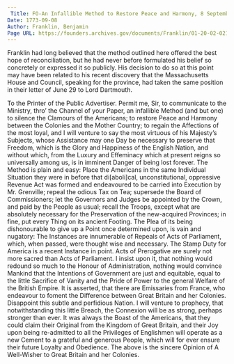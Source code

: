 ```yaml
---
 Title: FO-An Infallible Method to Restore Peace and Harmony, 8 September 1773
Date: 1773-09-08
Author: Franklin, Benjamin
Page URL: https://founders.archives.gov/documents/Franklin/01-20-02-0212
---
```


Franklin had long believed that the method outlined here offered the best hope of reconciliation, but he had never before formulated his belief so concretely or expressed it so publicly. His decision to do so at this point may have been related to his recent discovery that the Massachusetts House and Council, speaking for the province, had taken the same position in their letter of June 29 to Lord Dartmouth.
 
To the Printer of the Public Advertiser.
Permit me, Sir, to communicate to the Ministry, thro’ the Channel of your Paper, an infallible Method (and but one) to silence the Clamours of the Americans; to restore Peace and Harmony between the Colonies and the Mother Country; to regain the Affections of the most loyal, and I will venture to say the most virtuous of his Majesty’s Subjects, whose Assistance may one Day be necessary to preserve that Freedom, which is the Glory and Happiness of the English Nation, and without which, from the Luxury and Effeminacy which at present reigns so universally among us, is in imminent Danger of being lost forever. The Method is plain and easy: Place the Americans in the same Individual Situation they were in before that di[aboli]cal, unconstitutional, oppressive Revenue Act was formed and endeavoured to be carried into Execution by Mr. Grenville; repeal the odious Tax on Tea; supersede the Board of Commissioners; let the Governors and Judges be appointed by the Crown, and paid by the People as usual; recall the Troops, except what are absolutely necessary for the Preservation of the new-acquired Provinces; in fine, put every Thing on its ancient Footing. The Plea of its being dishonourable to give up a Point once determined upon, is vain and nugatory: The Instances are innumerable of Repeals of Acts of Parliament, which, when passed, were thought wise and necessary. The Stamp Duty for America is a recent Instance in point. Acts of Prerogative are surely not more sacred than Acts of Parliament. I insist upon it, that nothing would redound so much to the Honour of Administration, nothing would convince Mankind that the Intentions of Government are just and equitable, equal to the little Sacrifice of Vanity and the Pride of Power to the general Welfare of the British Empire. It is asserted, that there are Emissaries from France, who endeavour to foment the Difference between Great Britain and her Colonies. Disappoint this subtle and perfidious Nation. I will venture to prophecy, that notwithstanding this little Breach, the Connexion will be as strong, perhaps stronger than ever.
It was always the Boast of the Americans, that they could claim their Original from the Kingdom of Great Britain, and their Joy upon being re-admitted to all the Privileges of Englishmen will operate as a new Cement to a grateful and generous People, which will for ever ensure their future Loyalty and Obedience.
The above is the sincere Opinion of
A Well-Wisher to Great Britain and her Colonies.

